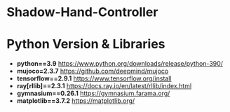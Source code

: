 # Shadow-Hand-Controller

# Python Version & Libraries
* **python==3.9** https://www.python.org/downloads/release/python-390/
* **mujoco=2.3.7** https://github.com/deepmind/mujoco
* **tensorflow==2.9.1** https://www.tensorflow.org/install
* **ray[rllib]==2.3.1** https://docs.ray.io/en/latest/rllib/index.html
* **gymnasium==0.26.1** https://gymnasium.farama.org/
* **matplotlib==3.7.2** https://matplotlib.org/
